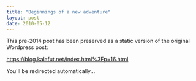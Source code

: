 ```yaml
---
title: "Beginnings of a new adventure"
layout: post
date: 2010-05-12
---
```


This pre-2014 post has been preserved as a static version of the original Wordpress post:

https://blog.kalafut.net/index.html%3Fp=16.html

You'll be redirected automatically...

<head>
  <meta http-equiv="refresh" content="5;url=https://blog.kalafut.net/index.html%3Fp=16.html">
</head>

